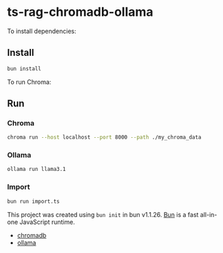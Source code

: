 # ts-rag-chromadb-ollama

To install dependencies:

## Install

```bash
bun install
```

To run Chroma:

## Run

### Chroma

```bash
chroma run --host localhost --port 8000 --path ./my_chroma_data
```

### Ollama

```bash
ollama run llama3.1
```

### Import

```bash
bun run import.ts
```

This project was created using `bun init` in bun v1.1.26. [Bun](https://bun.sh) is a fast all-in-one JavaScript runtime.

- [chromadb](https://cookbook.chromadb.dev/running/running-chroma/)
- [ollama](https://github.com/ollama/ollama?tab=readme-ov-file)
